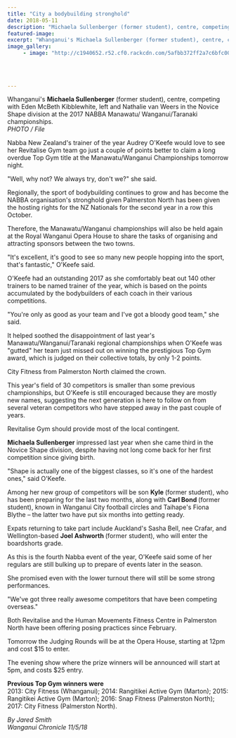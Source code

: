 ```yaml
---
title: "City a bodybuilding stronghold"
date: 2018-05-11
description: "Michaela Sullenberger (former student), centre, competing in the Novice Shape division 2017 NABBA champs..."
featured-image: 
excerpt: "Whanganui's Michaela Sullenberger (former student), centre, competing in the Novice Shape division at the 2017 NABBA Manawatu/Wanganui/Taranaki champs."
image_gallery:
     - image: "http://c1940652.r52.cf0.rackcdn.com/5afbb372ff2a7c6bfc001d95/Audrey-okeeffe-receiving-award-11-may-2018.jpg"
    
    
    
    
---
```


<p><span>Whanganui's <strong>Michaela Sullenberger</strong> (former student), centre, competing with Eden McBeth Kibblewhite, left and Nathalie van Weers in the Novice Shape division at the 2017 NABBA Manawatu/ Wanganui/Taranaki championships.<br /><em>PHOTO / File</em></span></p>
<p class="element element-paragraph">Nabba New Zealand's trainer of the year Audrey O'Keefe would love to see her Revitalise Gym team go just a couple of points better to claim a long overdue Top Gym title at the Manawatu/Wanganui Championships tomorrow night.</p>
<p class="element element-paragraph">"Well, why not? We always try, don't we?" she said.</p>
<p class="element element-paragraph">Regionally, the sport of bodybuilding continues to grow and has become the NABBA organisation's stronghold given Palmerston North has been given the hosting rights for the NZ Nationals for the second year in a row this October.</p>
<p class="element element-paragraph">Therefore, the Manawatu/Wanganui championships will also be held again at the Royal Wanganui Opera House to share the tasks of organising and attracting sponsors between the two towns.</p>
<p class="element element-paragraph">"It's excellent, it's good to see so many new people hopping into the sport, that's fantastic," O'Keefe said.</p>
<p class="element element-paragraph">O'Keefe had an outstanding 2017 as she comfortably beat out 140 other trainers to be named trainer of the year, which is based on the points accumulated by the bodybuilders of each coach in their various competitions.</p>
<p class="element element-paragraph">"You're only as good as your team and I've got a bloody good team," she said.</p>
<p class="element element-paragraph">It helped soothed the disappointment of last year's Manawatu/Wanganui/Taranaki regional championships when O'Keefe was "gutted" her team just missed out on winning the prestigious Top Gym award, which is judged on their collective totals, by only 1-2 points.</p>
<p class="element element-paragraph">City Fitness from Palmerston North claimed the crown.</p>
<p class="element element-paragraph">This year's field of 30 competitors is smaller than some previous championships, but O'Keefe is still encouraged because they are mostly new names, suggesting the next generation is here to follow on from several veteran competitors who have stepped away in the past couple of years.</p>
<p class="element element-paragraph">Revitalise Gym should provide most of the local contingent.</p>
<p class="element element-paragraph"><strong>Michaela Sullenberger</strong> impressed last year when she came third in the Novice Shape division, despite having not long come back for her first competition since giving birth.</p>
<p class="element element-paragraph">"Shape is actually one of the biggest classes, so it's one of the hardest ones," said O'Keefe.</p>
<p class="element element-paragraph">Among her new group of competitors will be son <strong>Kyle </strong>(former student), who has been preparing for the last two months, along with <strong>Carl Bond&nbsp;</strong>(former student), known in Wanganui City football circles and Taihape's Fiona Blythe &ndash; the latter two have put six months into getting ready.</p>
<p class="element element-paragraph">Expats returning to take part include Auckland's Sasha Bell, nee Crafar, and Wellington-based <strong>Joel Ashworth </strong>(former student), who will enter the boardshorts grade.</p>
<p class="element element-paragraph">As this is the fourth Nabba event of the year, O'Keefe said some of her regulars are still bulking up to prepare of events later in the season.</p>
<p class="element element-paragraph">She promised even with the lower turnout there will still be some strong performances.</p>
<p class="element element-paragraph">"We've got three really awesome competitors that have been competing overseas."</p>
<p class="element element-paragraph">Both Revitalise and the Human Movements Fitness Centre in Palmerston North have been offering posing practices since February.</p>
<p class="element element-paragraph">Tomorrow the Judging Rounds will be at the Opera House, starting at 12pm and cost $15 to enter.</p>
<p class="element element-paragraph">The evening show where the prize winners will be announced will start at 5pm, and costs $25 entry.</p>
<p class="element element-paragraph"><strong>Previous Top Gym winners were</strong><br />2013: City Fitness (Whanganui); 2014: Rangitikei Active Gym (Marton); 2015: Rangitikei Active Gym (Marton); 2016: Snap Fitness (Palmerston North); 2017: City Fitness (Palmerston North).</p>
<p><em>By Jared Smith <br />Wanganui Chronicle 11/5/18</em></p>

